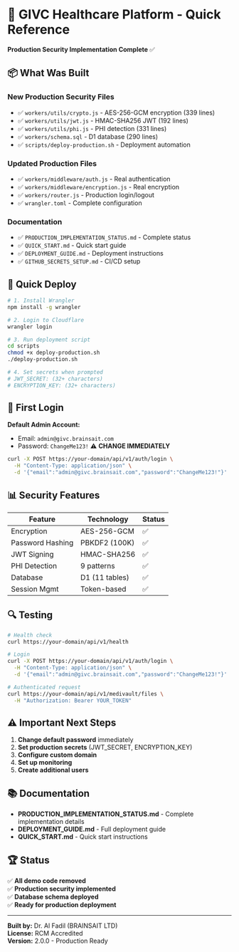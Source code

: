 # 🚀 GIVC Healthcare Platform - Quick Reference

**Production Security Implementation Complete** ✅

## 📦 What Was Built

### New Production Security Files
- ✅ `workers/utils/crypto.js` - AES-256-GCM encryption (339 lines)
- ✅ `workers/utils/jwt.js` - HMAC-SHA256 JWT (192 lines)
- ✅ `workers/utils/phi.js` - PHI detection (331 lines)
- ✅ `workers/schema.sql` - D1 database (290 lines)
- ✅ `scripts/deploy-production.sh` - Deployment automation

### Updated Production Files
- ✅ `workers/middleware/auth.js` - Real authentication
- ✅ `workers/middleware/encryption.js` - Real encryption
- ✅ `workers/router.js` - Production login/logout
- ✅ `wrangler.toml` - Complete configuration

### Documentation
- ✅ `PRODUCTION_IMPLEMENTATION_STATUS.md` - Complete status
- ✅ `QUICK_START.md` - Quick start guide
- ✅ `DEPLOYMENT_GUIDE.md` - Deployment instructions
- ✅ `GITHUB_SECRETS_SETUP.md` - CI/CD setup

## 🎯 Quick Deploy

```bash
# 1. Install Wrangler
npm install -g wrangler

# 2. Login to Cloudflare
wrangler login

# 3. Run deployment script
cd scripts
chmod +x deploy-production.sh
./deploy-production.sh

# 4. Set secrets when prompted
# JWT_SECRET: (32+ characters)
# ENCRYPTION_KEY: (32+ characters)
```

## 🔐 First Login

**Default Admin Account:**
- Email: `admin@givc.brainsait.com`
- Password: `ChangeMe123!` ⚠️ **CHANGE IMMEDIATELY**

```bash
curl -X POST https://your-domain/api/v1/auth/login \
  -H "Content-Type: application/json" \
  -d '{"email":"admin@givc.brainsait.com","password":"ChangeMe123!"}'
```

## 📊 Security Features

| Feature | Technology | Status |
|---------|-----------|--------|
| Encryption | AES-256-GCM | ✅ |
| Password Hashing | PBKDF2 (100K) | ✅ |
| JWT Signing | HMAC-SHA256 | ✅ |
| PHI Detection | 9 patterns | ✅ |
| Database | D1 (11 tables) | ✅ |
| Session Mgmt | Token-based | ✅ |

## 🔍 Testing

```bash
# Health check
curl https://your-domain/api/v1/health

# Login
curl -X POST https://your-domain/api/v1/auth/login \
  -H "Content-Type: application/json" \
  -d '{"email":"admin@givc.brainsait.com","password":"ChangeMe123!"}'

# Authenticated request
curl https://your-domain/api/v1/medivault/files \
  -H "Authorization: Bearer YOUR_TOKEN"
```

## ⚠️ Important Next Steps

1. **Change default password** immediately
2. **Set production secrets** (JWT_SECRET, ENCRYPTION_KEY)
3. **Configure custom domain**
4. **Set up monitoring**
5. **Create additional users**

## 📚 Documentation

- **PRODUCTION_IMPLEMENTATION_STATUS.md** - Complete implementation details
- **DEPLOYMENT_GUIDE.md** - Full deployment guide
- **QUICK_START.md** - Quick start instructions

## 🏆 Status

✅ **All demo code removed**  
✅ **Production security implemented**  
✅ **Database schema deployed**  
✅ **Ready for production deployment**

---

**Built by:** Dr. Al Fadil (BRAINSAIT LTD)  
**License:** RCM Accredited  
**Version:** 2.0.0 - Production Ready
